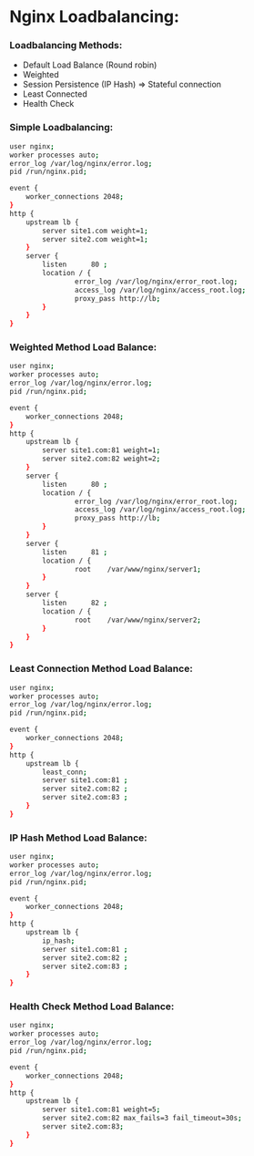 # Nginx Loadbalancing:

### Loadbalancing Methods:
* Default Load Balance (Round robin)
* Weighted
* Session Persistence (IP Hash) => Stateful connection
* Least Connected
* Health Check

### Simple Loadbalancing:
```sh
user nginx;
worker processes auto;
error_log /var/log/nginx/error.log;
pid /run/nginx.pid;

event {
    worker_connections 2048;
}
http {
    upstream lb {
        server site1.com weight=1;
        server site2.com weight=1;
    }
    server {
        listen      80 ;
        location / {
                error_log /var/log/nginx/error_root.log;
                access_log /var/log/nginx/access_root.log;
                proxy_pass http://lb;
        }
    }
}
```

### Weighted Method Load Balance:
```sh
user nginx;
worker processes auto;
error_log /var/log/nginx/error.log;
pid /run/nginx.pid;

event {
    worker_connections 2048;
}
http {
    upstream lb {
        server site1.com:81 weight=1;
        server site2.com:82 weight=2;
    }
    server {
        listen      80 ;
        location / {
                error_log /var/log/nginx/error_root.log;
                access_log /var/log/nginx/access_root.log;
                proxy_pass http://lb;
        }
    }
    server {
        listen      81 ;
        location / {
                root    /var/www/nginx/server1;
        }
    }
    server {
        listen      82 ;
        location / {
                root    /var/www/nginx/server2;
        }
    }
}
```

### Least Connection Method Load Balance:
```sh
user nginx;
worker processes auto;
error_log /var/log/nginx/error.log;
pid /run/nginx.pid;

event {
    worker_connections 2048;
}
http {
    upstream lb {
        least_conn;
        server site1.com:81 ;
        server site2.com:82 ;
        server site2.com:83 ;
    }
}
```

### IP Hash Method Load Balance:
```sh
user nginx;
worker processes auto;
error_log /var/log/nginx/error.log;
pid /run/nginx.pid;

event {
    worker_connections 2048;
}
http {
    upstream lb {
        ip_hash;
        server site1.com:81 ;
        server site2.com:82 ;
        server site2.com:83 ;
    }
}
```

### Health Check Method Load Balance:
```sh
user nginx;
worker processes auto;
error_log /var/log/nginx/error.log;
pid /run/nginx.pid;

event {
    worker_connections 2048;
}
http {
    upstream lb {
        server site1.com:81 weight=5;
        server site2.com:82 max_fails=3 fail_timeout=30s;
        server site2.com:83;
    }
}
```





